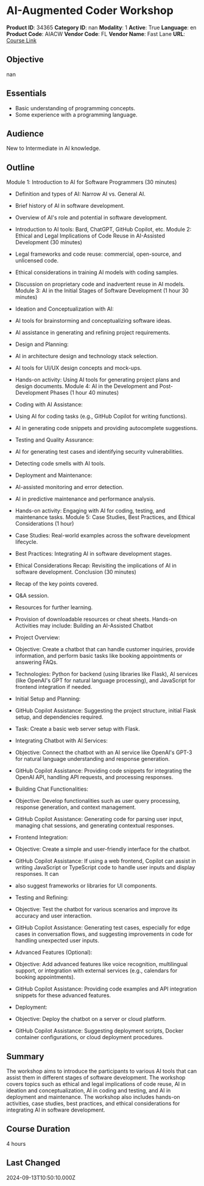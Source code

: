 # AI-Augmented Coder Workshop

**Product ID**: 34365
**Category ID**: nan
**Modality**: 1
**Active**: True
**Language**: en
**Product Code**: AIACW
**Vendor Code**: FL
**Vendor Name**: Fast Lane
**URL**: [Course Link](https://www.fastlaneus.com/course/training-aiacw)

## Objective
nan

## Essentials
- Basic understanding of programming concepts.
- Some experience with a programming language.

## Audience
New to Intermediate in AI knowledge.

## Outline
Module 1: Introduction to AI for Software Programmers (30 minutes)


- Definition and types of AI: Narrow AI vs. General AI.
- Brief history of AI in software development.
- Overview of AI's role and potential in software development.
- Introduction to AI tools: Bard, ChatGPT, GitHub Copilot, etc.
Module 2: Ethical and Legal Implications of Code Reuse in AI-Assisted Development (30 minutes)


- Legal frameworks and code reuse: commercial, open-source, and unlicensed code.
- Ethical considerations in training AI models with coding samples.
- Discussion on proprietary code and inadvertent reuse in AI models.
Module 3: AI in the Initial Stages of Software Development (1 hour 30 minutes)


- Ideation and Conceptualization with AI:
- AI tools for brainstorming and conceptualizing software ideas.
- AI assistance in generating and refining project requirements.
- Design and Planning:
- AI in architecture design and technology stack selection.
- AI tools for UI/UX design concepts and mock-ups.
- Hands-on activity: Using AI tools for generating project plans and design documents.
Module 4: AI in the Development and Post-Development Phases (1 hour 40 minutes)


- Coding with AI Assistance:
- Using AI for coding tasks (e.g., GitHub Copilot for writing functions).
- AI in generating code snippets and providing autocomplete suggestions.
- Testing and Quality Assurance:
- AI for generating test cases and identifying security vulnerabilities.
- Detecting code smells with AI tools.
- Deployment and Maintenance:
- AI-assisted monitoring and error detection.
- AI in predictive maintenance and performance analysis.
- Hands-on activity: Engaging with AI for coding, testing, and maintenance tasks.
Module 5: Case Studies, Best Practices, and Ethical Considerations (1 hour)


- Case Studies: Real-world examples across the software development lifecycle.
- Best Practices: Integrating AI in software development stages.
- Ethical Considerations Recap: Revisiting the implications of AI in software development.
Conclusion (30 minutes)


- Recap of the key points covered.
- Q&A session.
- Resources for further learning.
- Provision of downloadable resources or cheat sheets.
Hands-on Activities may include: Building an AI-Assisted Chatbot


- Project Overview:
- Objective: Create a chatbot that can handle customer inquiries, provide information, and perform basic tasks like booking appointments or answering FAQs.
- Technologies: Python for backend (using libraries like Flask), AI services (like OpenAI's GPT for natural language processing), and JavaScript for frontend integration if needed.
- Initial Setup and Planning:
- GitHub Copilot Assistance: Suggesting the project structure, initial Flask setup, and dependencies required.
- Task: Create a basic web server setup with Flask.
- Integrating Chatbot with AI Services:
- Objective: Connect the chatbot with an AI service like OpenAI's GPT-3 for natural language understanding and response generation.
- GitHub Copilot Assistance: Providing code snippets for integrating the OpenAI API, handling API requests, and processing responses.
- Building Chat Functionalities:
- Objective: Develop functionalities such as user query processing, response generation, and context management.
- GitHub Copilot Assistance: Generating code for parsing user input, managing chat sessions, and generating contextual responses.
- Frontend Integration:
- Objective: Create a simple and user-friendly interface for the chatbot.
- GitHub Copilot Assistance: If using a web frontend, Copilot can assist in writing JavaScript or TypeScript code to handle user inputs and display responses. It can
- also suggest frameworks or libraries for UI components.
- Testing and Refining:
- Objective: Test the chatbot for various scenarios and improve its accuracy and user interaction.
- GitHub Copilot Assistance: Generating test cases, especially for edge cases in conversation flows, and suggesting improvements in code for handling unexpected user inputs.
- Advanced Features (Optional):
- Objective: Add advanced features like voice recognition, multilingual support, or integration with external services (e.g., calendars for booking appointments).
- GitHub Copilot Assistance: Providing code examples and API integration snippets for these advanced features.
- Deployment:
- Objective: Deploy the chatbot on a server or cloud platform.
- GitHub Copilot Assistance: Suggesting deployment scripts, Docker container configurations, or cloud deployment procedures.

## Summary
The workshop aims to introduce the participants to various AI tools that can assist them in different stages of software development. The workshop covers topics such as ethical and legal implications of code reuse, AI in ideation and conceptualization, AI in coding and testing, and AI in deployment and maintenance. The workshop also includes hands-on activities, case studies, best practices, and ethical considerations for integrating AI in software development.

## Course Duration
4 hours

## Last Changed
2024-09-13T10:50:10.000Z
